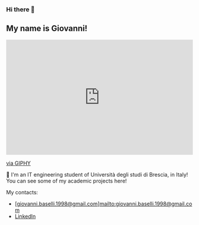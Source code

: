 ### Hi there 👋
## My name is Giovanni! 

<div style="width:100%;height:0;padding-bottom:62%;position:relative;"><iframe src="https://giphy.com/embed/XO8RMtRaK73isIt0i2" width="100%" height="100%" style="position:absolute" frameBorder="0" class="giphy-embed" allowFullScreen></iframe></div><p><a href="https://giphy.com/gifs/ProBItExchange-dog-hello-hi-XO8RMtRaK73isIt0i2">via GIPHY</a></p>

🔭 I'm an IT engineering student of Università degli studi di Brescia, in Italy!
You can see some of my academic projects here!



My contacts:
* [giovanni.baselli.1998@gmail.com]<mailto:giovanni.baselli.1998@gmail.com>
* [LinkedIn](https://www.linkedin.com/in/giovannibaselli/)




<!--
**GiovanniBaselli9/GiovanniBaselli9** is a ✨ _special_ ✨ repository because its `README.md` (this file) appears on your GitHub profile.

Here are some ideas to get you started:

- 🔭 I’m currently working on ...
- 🌱 I’m currently learning ...
- 👯 I’m looking to collaborate on ...
- 🤔 I’m looking for help with ...
- 💬 Ask me about ...
- 📫 How to reach me: ...
- 😄 Pronouns: ...
- ⚡ Fun fact: ...
-->
